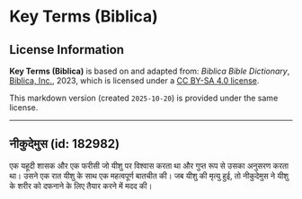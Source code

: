 # Key Terms (Biblica)

## License Information

**Key Terms (Biblica)** is based on and adapted from: _Biblica Bible Dictionary_, [Biblica, Inc.](https://www.biblica.com/), 2023, which is licensed under a [CC BY-SA 4.0 license](https://creativecommons.org/licenses/by-sa/4.0/legalcode.en).

This markdown version (created `2025-10-20`) is provided under the same license.



--------------------------------

## नीकुदेमुस (id: 182982)

एक यहूदी शासक और एक फरीसी जो यीशु पर विश्वास करता था और गुप्त रूप से उसका अनुसरण करता था। उसने एक रात यीशु के साथ एक महत्वपूर्ण बातचीत की। जब यीशु की मृत्यु हुई, तो नीकुदेमुस ने यीशु के शरीर को दफनाने के लिए तैयार करने में मदद की।


